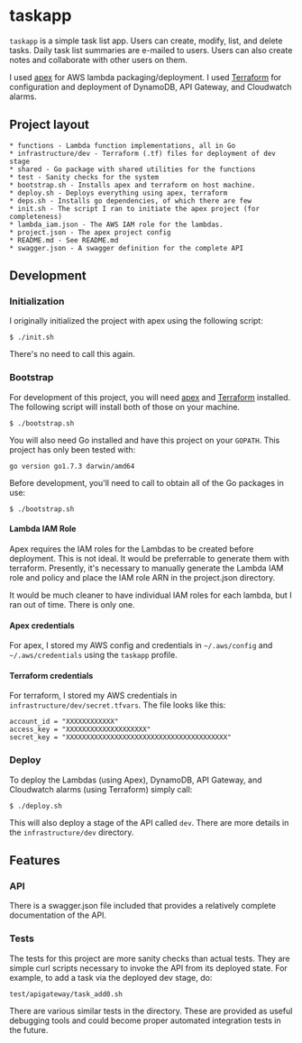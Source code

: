 # taskapp

`taskapp` is a simple task list app. Users can create, modify, list, and delete tasks. Daily task list summaries are e-mailed to users. Users can also create notes and collaborate with other users on them.

I used [apex](http://apex.run) for AWS lambda packaging/deployment. I used [Terraform](https://www.terraform.io/) for configuration and deployment of DynamoDB, API Gateway, and Cloudwatch alarms.

## Project layout

```
* functions - Lambda function implementations, all in Go
* infrastructure/dev - Terraform (.tf) files for deployment of dev stage
* shared - Go package with shared utilities for the functions
* test - Sanity checks for the system
* bootstrap.sh - Installs apex and terraform on host machine.
* deploy.sh - Deploys everything using apex, terraform
* deps.sh - Installs go dependencies, of which there are few
* init.sh - The script I ran to initiate the apex project (for completeness)
* lambda_iam.json - The AWS IAM role for the lambdas.
* project.json - The apex project config
* README.md - See README.md
* swagger.json - A swagger definition for the complete API
```

## Development

### Initialization

I originally initialized the project with apex using the following script:

```
$ ./init.sh
```

There's no need to call this again.

### Bootstrap

For development of this project, you will need [apex](http://apex.run) and [Terraform](https://www.terraform.io/) installed. The following script will install both of those on your machine.

```
$ ./bootstrap.sh
```

You will also need Go installed and have this project on your `GOPATH`. This project has only been tested with:

```
go version go1.7.3 darwin/amd64
```

Before development, you'll need to call to obtain all of the Go packages in use:

```
$ ./bootstrap.sh
```

#### Lambda IAM Role

Apex requires the IAM roles for the Lambdas to be created before deployment. This is not ideal. It would be preferrable to generate them with terraform. Presently, it's necessary to manually generate the Lambda IAM role and policy and place the IAM role ARN in the project.json directory.

It would be much cleaner to have individual IAM roles for each lambda, but I ran out of time. There is only one.

#### Apex credentials

For apex, I stored my AWS config and credentials in `~/.aws/config` and `~/.aws/credentials` using the `taskapp` profile.

#### Terraform credentials

For terraform, I stored my AWS credentials in `infrastructure/dev/secret.tfvars`. The file looks like this:

```
account_id = "XXXXXXXXXXXX"
access_key = "XXXXXXXXXXXXXXXXXXXX"
secret_key = "XXXXXXXXXXXXXXXXXXXXXXXXXXXXXXXXXXXXXXXX"
```

### Deploy

To deploy the Lambdas (using Apex), DynamoDB, API Gateway, and Cloudwatch alarms (using Terraform) simply call:

```
$ ./deploy.sh
```

This will also deploy a stage of the API called `dev`. There are more details in the `infrastructure/dev` directory. 

## Features

### API

There is a swagger.json file included that provides a relatively complete documentation of the API.

### Tests

The tests for this project are more sanity checks than actual tests. They are simple curl scripts necessary to invoke the API from its deployed state. For example, to add a task via the deployed dev stage, do:

```
test/apigateway/task_add0.sh
```

There are various similar tests in the directory. These are provided as useful debugging tools and could become proper automated integration tests in the future.
